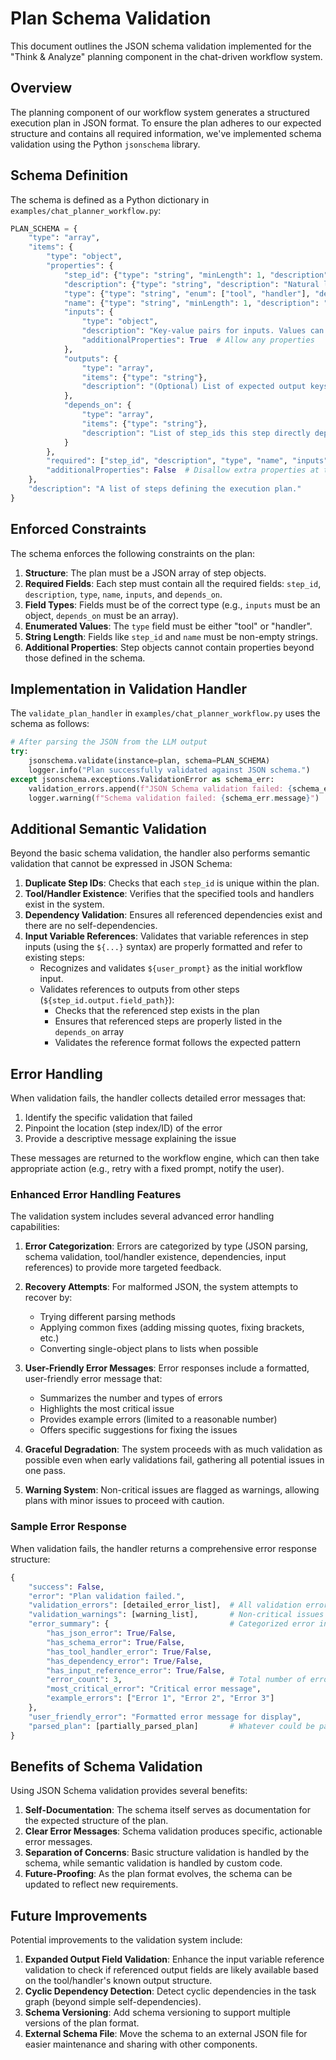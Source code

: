 # Plan Schema Validation

This document outlines the JSON schema validation implemented for the "Think & Analyze" planning component in the chat-driven workflow system.

## Overview

The planning component of our workflow system generates a structured execution plan in JSON format. To ensure the plan adheres to our expected structure and contains all required information, we've implemented schema validation using the Python `jsonschema` library.

## Schema Definition

The schema is defined as a Python dictionary in `examples/chat_planner_workflow.py`:

```python
PLAN_SCHEMA = {
    "type": "array",
    "items": {
        "type": "object",
        "properties": {
            "step_id": {"type": "string", "minLength": 1, "description": "Unique identifier for the step."},
            "description": {"type": "string", "description": "Natural language description of the step's purpose."},
            "type": {"type": "string", "enum": ["tool", "handler"], "description": "The type of capability to execute."},
            "name": {"type": "string", "minLength": 1, "description": "The exact name of the tool or handler."},
            "inputs": {
                "type": "object",
                "description": "Key-value pairs for inputs. Values can be literals or variable references like ${...}.",
                "additionalProperties": True  # Allow any properties
            },
            "outputs": {
                "type": "array",
                "items": {"type": "string"},
                "description": "(Optional) List of expected output keys from this step."
            },
            "depends_on": {
                "type": "array",
                "items": {"type": "string"},
                "description": "List of step_ids this step directly depends on. Empty for the first step."
            }
        },
        "required": ["step_id", "description", "type", "name", "inputs", "depends_on"],
        "additionalProperties": False  # Disallow extra properties at the step level
    },
    "description": "A list of steps defining the execution plan."
}
```

## Enforced Constraints

The schema enforces the following constraints on the plan:

1. **Structure**: The plan must be a JSON array of step objects.
2. **Required Fields**: Each step must contain all the required fields: `step_id`, `description`, `type`, `name`, `inputs`, and `depends_on`.
3. **Field Types**: Fields must be of the correct type (e.g., `inputs` must be an object, `depends_on` must be an array).
4. **Enumerated Values**: The `type` field must be either "tool" or "handler".
5. **String Length**: Fields like `step_id` and `name` must be non-empty strings.
6. **Additional Properties**: Step objects cannot contain properties beyond those defined in the schema.

## Implementation in Validation Handler

The `validate_plan_handler` in `examples/chat_planner_workflow.py` uses the schema as follows:

```python
# After parsing the JSON from the LLM output
try:
    jsonschema.validate(instance=plan, schema=PLAN_SCHEMA)
    logger.info("Plan successfully validated against JSON schema.")
except jsonschema.exceptions.ValidationError as schema_err:
    validation_errors.append(f"JSON Schema validation failed: {schema_err.message} (Path: {'/'.join(map(str, schema_err.path))})")
    logger.warning(f"Schema validation failed: {schema_err.message}")
```

## Additional Semantic Validation

Beyond the basic schema validation, the handler also performs semantic validation that cannot be expressed in JSON Schema:

1. **Duplicate Step IDs**: Checks that each `step_id` is unique within the plan.
2. **Tool/Handler Existence**: Verifies that the specified tools and handlers exist in the system.
3. **Dependency Validation**: Ensures all referenced dependencies exist and there are no self-dependencies.
4. **Input Variable References**: Validates that variable references in step inputs (using the `${...}` syntax) are properly formatted and refer to existing steps:
   - Recognizes and validates `${user_prompt}` as the initial workflow input.
   - Validates references to outputs from other steps (`${step_id.output.field_path}`):
     - Checks that the referenced step exists in the plan
     - Ensures that referenced steps are properly listed in the `depends_on` array
     - Validates the reference format follows the expected pattern

## Error Handling

When validation fails, the handler collects detailed error messages that:

1. Identify the specific validation that failed
2. Pinpoint the location (step index/ID) of the error
3. Provide a descriptive message explaining the issue

These messages are returned to the workflow engine, which can then take appropriate action (e.g., retry with a fixed prompt, notify the user).

### Enhanced Error Handling Features

The validation system includes several advanced error handling capabilities:

1. **Error Categorization**: Errors are categorized by type (JSON parsing, schema validation, tool/handler existence, dependencies, input references) to provide more targeted feedback.

2. **Recovery Attempts**: For malformed JSON, the system attempts to recover by:
   - Trying different parsing methods
   - Applying common fixes (adding missing quotes, fixing brackets, etc.)
   - Converting single-object plans to lists when possible

3. **User-Friendly Error Messages**: Error responses include a formatted, user-friendly error message that:
   - Summarizes the number and types of errors
   - Highlights the most critical issue
   - Provides example errors (limited to a reasonable number)
   - Offers specific suggestions for fixing the issues

4. **Graceful Degradation**: The system proceeds with as much validation as possible even when early validations fail, gathering all potential issues in one pass.

5. **Warning System**: Non-critical issues are flagged as warnings, allowing plans with minor issues to proceed with caution.

### Sample Error Response

When validation fails, the handler returns a comprehensive error response structure:

```python
{
    "success": False,
    "error": "Plan validation failed.",
    "validation_errors": [detailed_error_list],  # All validation errors found
    "validation_warnings": [warning_list],       # Non-critical issues
    "error_summary": {                           # Categorized error information
        "has_json_error": True/False,
        "has_schema_error": True/False,
        "has_tool_handler_error": True/False,
        "has_dependency_error": True/False,
        "has_input_reference_error": True/False,
        "error_count": 3,                        # Total number of errors
        "most_critical_error": "Critical error message", 
        "example_errors": ["Error 1", "Error 2", "Error 3"]
    },
    "user_friendly_error": "Formatted error message for display", 
    "parsed_plan": [partially_parsed_plan]       # Whatever could be parsed
}
```

## Benefits of Schema Validation

Using JSON Schema validation provides several benefits:

1. **Self-Documentation**: The schema itself serves as documentation for the expected structure of the plan.
2. **Clear Error Messages**: Schema validation produces specific, actionable error messages.
3. **Separation of Concerns**: Basic structure validation is handled by the schema, while semantic validation is handled by custom code.
4. **Future-Proofing**: As the plan format evolves, the schema can be updated to reflect new requirements.

## Future Improvements

Potential improvements to the validation system include:

1. **Expanded Output Field Validation**: Enhance the input variable reference validation to check if referenced output fields are likely available based on the tool/handler's known output structure.
2. **Cyclic Dependency Detection**: Detect cyclic dependencies in the task graph (beyond simple self-dependencies).
3. **Schema Versioning**: Add schema versioning to support multiple versions of the plan format.
4. **External Schema File**: Move the schema to an external JSON file for easier maintenance and sharing with other components. 